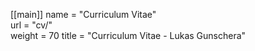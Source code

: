 [[main]]
name = "Curriculum Vitae"  
 url = "cv/"  
 weight = 70
title = "Curriculum Vitae - Lukas Gunschera"
